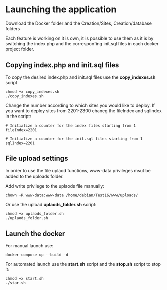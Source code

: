 # Launching the application

Download the Docker folder and the Creation/Sites, Creation/database folders

Each feature is working on it is own, it is possible to use them as it is by switching the index.php and the corresponfing init.sql files in each docker project folder.

## Copying index.php and init.sql files
To copy the desired index.php and init.sql files use the **copy_indexes.sh** script
```
chmod +x copy_indexes.sh
./copy_indexes.sh
```

Change the number according to which sites you would like to deploy. If you want to deploy sites from 2201-2300 chaneg the fileIndex and sqlIndex in the script:
```
# Initialize a counter for the index files starting from 1
fileIndex=2201

# Initialize a counter for the init.sql files starting from 1
sqlIndex=2201
```


## File upload settings

In order to use the file uplaod functions, www-data privileges msut be added to the uploads folder.

Add write privilege to the uplaods file manually:
```
chown -R www-data:www-data /home/debian/Test16/www/uploads/
```

Or use the upload **uplaods_folder.sh** script:
```
chmod +x uplaods_folder.sh
./uplaods_folder.sh
```

## Launch the docker
For manual launch use:
```
docker-compose up --build -d
```

For automated launch use the **start.sh** script and the **stop.sh** script to stop it:
```
chmod +x start.sh
./star.sh
```


